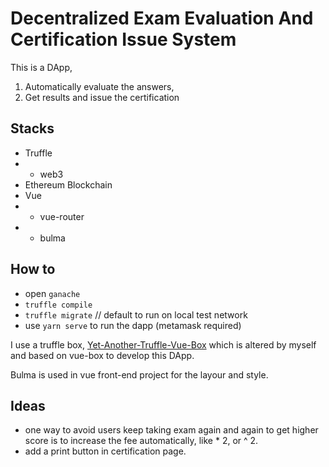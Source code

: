 # Decentralized Exam Evaluation And Certification Issue System

This is a DApp,

1. Automatically evaluate the answers,
2. Get results and issue the certification

## Stacks
- Truffle
- - web3
- Ethereum Blockchain
- Vue
- - vue-router
- - bulma

## How to
- open `ganache`
- `truffle compile`
- `truffle migrate` // default to run on local test network
- use `yarn serve` to run the dapp (metamask required)


I use a truffle box, [Yet-Another-Truffle-Vue-Box](https://github.com/tim-hub/Yet-Another-Truffle-Vue-Box) which is altered by myself and based on vue-box to develop this DApp.

Bulma is used in vue front-end project for the layour and style.

## Ideas
- one way to avoid users keep taking exam again and again to get higher score is to increase the fee automatically, like * 2, or ^ 2.
- add a print button in certification page.